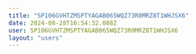 ```yaml
---
title: "SP106GVHTZMSPTYAGAB065WQZ73R0MRZ8T1WHJSX6"
date: 2024-08-28T16:54:32.088Z
user: SP106GVHTZMSPTYAGAB065WQZ73R0MRZ8T1WHJSX6
layout: "users"
---
```

    
